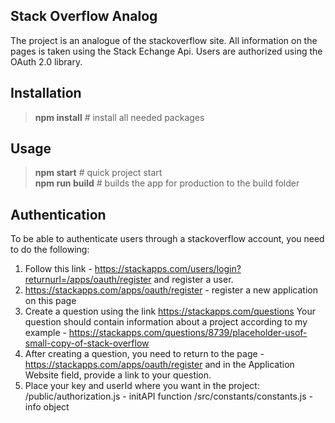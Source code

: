 ## Stack Overflow Analog

The project is an analogue of the stackoverflow site. All information on the pages is taken using the Stack Echange Api. Users are authorized using the OAuth 2.0 library.

## Installation
>**npm install** # install all needed packages  

## Usage
>**npm start** # quick project start  
>**npm run build** # builds the app for production to the build folder  

## Authentication

To be able to authenticate users through a stackoverflow account, you need to do the following:
1) Follow this link - https://stackapps.com/users/login?returnurl=/apps/oauth/register and register a user.
2) https://stackapps.com/apps/oauth/register - register a new application on this page
3) Create a question using the link https://stackapps.com/questions
Your question should contain information about a project according to my example - https://stackapps.com/questions/8739/placeholder-usof-small-copy-of-stack-overflow
4) After creating a question, you need to return to the page - https://stackapps.com/apps/oauth/register and in the Application Website field, provide a link to your question.
5) Place your key and userId where you want in the project:
/public/authorization.js - initAPI function
/src/constants/constants.js - info object